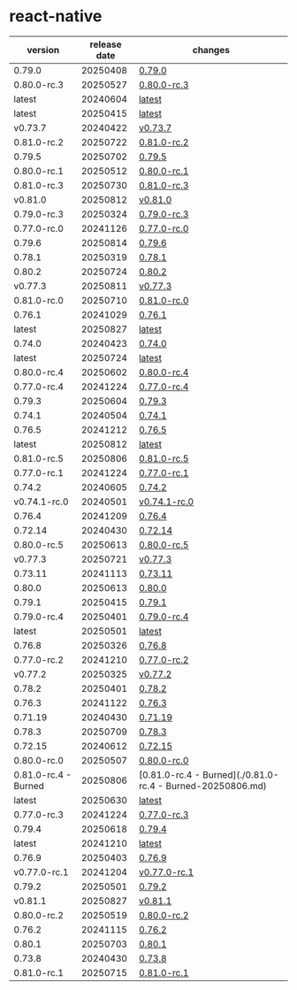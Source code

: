 # react-native	


|version|release date|changes|
|---|---|---|
|0.79.0|20250408|[0.79.0](./0.79.0-20250408.md)|
|0.80.0-rc.3|20250527|[0.80.0-rc.3](./0.80.0-rc.3-20250527.md)|
|latest|20240604|[latest](./latest-20240604.md)|
|latest|20250415|[latest](./latest-20250415.md)|
|v0.73.7|20240422|[v0.73.7](./v0.73.7-20240422.md)|
|0.81.0-rc.2|20250722|[0.81.0-rc.2](./0.81.0-rc.2-20250722.md)|
|0.79.5|20250702|[0.79.5](./0.79.5-20250702.md)|
|0.80.0-rc.1|20250512|[0.80.0-rc.1](./0.80.0-rc.1-20250512.md)|
|0.81.0-rc.3|20250730|[0.81.0-rc.3](./0.81.0-rc.3-20250730.md)|
|v0.81.0|20250812|[v0.81.0](./v0.81.0-20250812.md)|
|0.79.0-rc.3|20250324|[0.79.0-rc.3](./0.79.0-rc.3-20250324.md)|
|0.77.0-rc.0|20241126|[0.77.0-rc.0](./0.77.0-rc.0-20241126.md)|
|0.79.6|20250814|[0.79.6](./0.79.6-20250814.md)|
|0.78.1|20250319|[0.78.1](./0.78.1-20250319.md)|
|0.80.2|20250724|[0.80.2](./0.80.2-20250724.md)|
|v0.77.3|20250811|[v0.77.3](./v0.77.3-20250811.md)|
|0.81.0-rc.0|20250710|[0.81.0-rc.0](./0.81.0-rc.0-20250710.md)|
|0.76.1|20241029|[0.76.1](./0.76.1-20241029.md)|
|latest|20250827|[latest](./latest-20250827.md)|
|0.74.0|20240423|[0.74.0](./0.74.0-20240423.md)|
|latest|20250724|[latest](./latest-20250724.md)|
|0.80.0-rc.4|20250602|[0.80.0-rc.4](./0.80.0-rc.4-20250602.md)|
|0.77.0-rc.4|20241224|[0.77.0-rc.4](./0.77.0-rc.4-20241224.md)|
|0.79.3|20250604|[0.79.3](./0.79.3-20250604.md)|
|0.74.1|20240504|[0.74.1](./0.74.1-20240504.md)|
|0.76.5|20241212|[0.76.5](./0.76.5-20241212.md)|
|latest|20250812|[latest](./latest-20250812.md)|
|0.81.0-rc.5|20250806|[0.81.0-rc.5](./0.81.0-rc.5-20250806.md)|
|0.77.0-rc.1|20241224|[0.77.0-rc.1](./0.77.0-rc.1-20241224.md)|
|0.74.2|20240605|[0.74.2](./0.74.2-20240605.md)|
|v0.74.1-rc.0|20240501|[v0.74.1-rc.0](./v0.74.1-rc.0-20240501.md)|
|0.76.4|20241209|[0.76.4](./0.76.4-20241209.md)|
|0.72.14|20240430|[0.72.14](./0.72.14-20240430.md)|
|0.80.0-rc.5|20250613|[0.80.0-rc.5](./0.80.0-rc.5-20250613.md)|
|v0.77.3|20250721|[v0.77.3](./v0.77.3-20250721.md)|
|0.73.11|20241113|[0.73.11](./0.73.11-20241113.md)|
|0.80.0|20250613|[0.80.0](./0.80.0-20250613.md)|
|0.79.1|20250415|[0.79.1](./0.79.1-20250415.md)|
|0.79.0-rc.4|20250401|[0.79.0-rc.4](./0.79.0-rc.4-20250401.md)|
|latest|20250501|[latest](./latest-20250501.md)|
|0.76.8|20250326|[0.76.8](./0.76.8-20250326.md)|
|0.77.0-rc.2|20241210|[0.77.0-rc.2](./0.77.0-rc.2-20241210.md)|
|v0.77.2|20250325|[v0.77.2](./v0.77.2-20250325.md)|
|0.78.2|20250401|[0.78.2](./0.78.2-20250401.md)|
|0.76.3|20241122|[0.76.3](./0.76.3-20241122.md)|
|0.71.19|20240430|[0.71.19](./0.71.19-20240430.md)|
|0.78.3|20250709|[0.78.3](./0.78.3-20250709.md)|
|0.72.15|20240612|[0.72.15](./0.72.15-20240612.md)|
|0.80.0-rc.0|20250507|[0.80.0-rc.0](./0.80.0-rc.0-20250507.md)|
|0.81.0-rc.4 - Burned|20250806|[0.81.0-rc.4 - Burned](./0.81.0-rc.4 - Burned-20250806.md)|
|latest|20250630|[latest](./latest-20250630.md)|
|0.77.0-rc.3|20241224|[0.77.0-rc.3](./0.77.0-rc.3-20241224.md)|
|0.79.4|20250618|[0.79.4](./0.79.4-20250618.md)|
|latest|20241210|[latest](./latest-20241210.md)|
|0.76.9|20250403|[0.76.9](./0.76.9-20250403.md)|
|v0.77.0-rc.1|20241204|[v0.77.0-rc.1](./v0.77.0-rc.1-20241204.md)|
|0.79.2|20250501|[0.79.2](./0.79.2-20250501.md)|
|v0.81.1|20250827|[v0.81.1](./v0.81.1-20250827.md)|
|0.80.0-rc.2|20250519|[0.80.0-rc.2](./0.80.0-rc.2-20250519.md)|
|0.76.2|20241115|[0.76.2](./0.76.2-20241115.md)|
|0.80.1|20250703|[0.80.1](./0.80.1-20250703.md)|
|0.73.8|20240430|[0.73.8](./0.73.8-20240430.md)|
|0.81.0-rc.1|20250715|[0.81.0-rc.1](./0.81.0-rc.1-20250715.md)|
